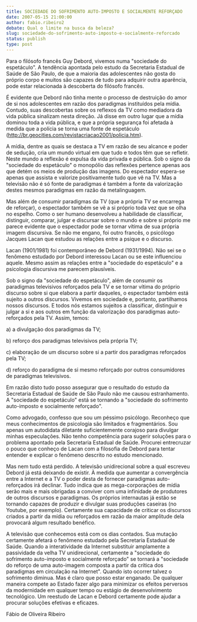 ```yaml
---
title: SOCIEDADE DO SOFRIMENTO AUTO-IMPOSTO E SOCIALMENTE REFORÇADO
date: 2007-05-15 21:00:00
author: fabio.ribeiro2
debate: Qual o limite na busca da beleza?
slug: sociedade-do-sofrimento-auto-imposto-e-socialmente-reforcado
status: publish 
type: post
---
```


  

  

  

  

Para o filósofo francês Guy Debord, vivemos numa "sociedade do espetáculo". A tendência apontada pelo estudo da Secretaria Estadual de Saúde de São Paulo, de que a maioria das adolescentes não gosta do próprio corpo e muitos são capazes de tudo para adquirir outra aparência, pode estar relacionada à descoberta do filósofo francês.  

  

  

É evidente que Debord não tinha mente o processo de destruição do amor de si nos adolescentes em razão dos paradigmas instituídos pela mídia. Contudo, suas descobertas sobre os reflexos da TV como mediadora da vida pública sinalizam nesta direção. Já disse em outro lugar que a mídia dominou toda a vida pública, e que a própria segurança foi afetada à medida que a polícia se torna uma fonte de espetáculo (http://br.geocities.com/revistacriacao2001/policia.htm).   

  

  

A mídia, dentre as quais se destaca a TV em razão de seu alcance e poder de sedução, cria um mundo virtual em que tudo e todos têm que se refletir. Neste mundo a reflexão é expulsa da vida privada e pública. Sob o signo da "sociedade do espetáculo" o monopólio das reflexões pertence apenas aos que detém os meios de produção das imagens. Do espectador espera-se apenas que assista e valorize positivamente tudo que vê na TV. Mas a televisão não é só fonte de paradigmas é também a fonte da valorização destes mesmos paradigmas em razão da metalinguagem.  

  

  

Mas além de consumir paradigmas da TV (que a própria TV se encarrega de reforçar), o espectador também se vê a si próprio toda vez que se olha no espelho. Como o ser humano desenvolveu a habilidade de classificar, distinguir, comparar, julgar e discursar sobre o mundo e sobre si próprio me parece evidente que o espectador pode se tornar vítima de sua própria imagem discursiva. Se não me engano, foi outro francês, o psicólogo Jacques Lacan que estudou as relações entre a psique e o discurso.  

  

  

Lacan (1901/1981) foi contemporâneo de Debord (1931/1994). Não sei se o fenômeno estudado por Debord interessou Lacan ou se este influenciou aquele. Mesmo assim as relações entre a "sociedade do espetáculo" e a psicologia discursiva me parecem plausíveis.  

  

  

Sob o signo da "sociedade do espetáculo", além de consumir os paradigmas televisivos reforçados pela TV e se tornar vítima do próprio discurso sobre si que elabora a partir daqueles, o espectador também está sujeito a outros discursos. Vivemos em sociedade e, portanto, partilhamos nossos discursos. E todos nós estamos sujeitos a classificar, distinguir e julgar a si e aos outros em função da valorização dos paradigmas auto-reforçados pela TV. Assim, temos:  

  

  

a) a divulgação dos paradigmas da TV;  

b) reforço dos paradigmas televisivos pela própria TV;  

c) elaboração de um discurso sobre si a partir dos paradigmas reforçados pela TV;  

d) reforço do paradigma de si mesmo reforçado por outros consumidores de paradigmas televisivos.  

  

  

Em razão disto tudo posso assegurar que o resultado do estudo da Secretaria Estadual de Saúde de São Paulo não me causou estranhamento. A "sociedade do espetáculo" está se tornando a "sociedade do sofrimento auto-imposto e socialmente reforçado".   

  

  

Como advogado, confesso que sou um péssimo psicólogo. Reconheço que meus conhecimentos de psicologia são limitados e fragmentários. Sou apenas um autodidata diletante suficientemente corajoso para divulgar minhas especulações. Não tenho competência para sugerir soluções para o problema apontado pela Secretaria Estadual de Saúde. Procurei entrecruzar o pouco que conheço de Lacan com a filosofia de Debord para tentar entender e explicar o fenômeno descrito no estudo mencionado.   

  

  

Mas nem tudo está perdido. A televisão unidirecional sobre a qual escreveu Debord já está deixando de existir. À medida que aumentar a convergência entre a Internet e a TV o poder desta de fornecer paradigmas auto-reforçados irá declinar. Tudo indica que as mega-corporações de mídia serão mais e mais obrigadas a conviver com uma infinidade de produtores de outros discursos e paradigmas. Os próprios internautas já estão se tornando capazes de produzir e divulgar suas produções caseiras (no Youtube, por exemplo). Certamente sua capacidade de criticar os discursos criados a partir da mídia ou reforçados em razão da maior amplitude dela provocará algum resultado benéfico.  

  

  

A televisão que conhecemos está com os dias contados. Sua mutação certamente afetará o fenômeno estudado pela Secretaria Estadual de Saúde. Quando a interatividade da Internet substituir amplamente a passividade da velha TV unidirecional, certamente a "sociedade do sofrimento auto-imposto e socialmente reforçado" se tornará a "sociedade do reforço de uma auto-imagem composta a partir da crítica dos paradigmas em circulação na Internet". Quando isto ocorrer talvez o sofrimento diminua. Mas é claro que posso estar enganado. De qualquer maneira compete ao Estado fazer algo para minimizar os efeitos perversos da modernidade em qualquer tempo ou estágio de desenvolvimento tecnológico. Um reestudo de Lacan e Debord certamente pode ajudar a procurar soluções efetivas e eficazes.  

  

  

  

  

Fábio de Oliveira Ribeiro  

  

  

  

  

  

  

  

